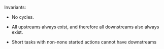 Invariants:

- No cycles.

- All upstreams always exist, and therefore all downstreams also always exist.

- Short tasks with non-none started actions cannot have downstreams
